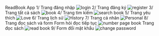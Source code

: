 ReadBook App
1/ Trang đăng nhập
![login](https://github.com/user-attachments/assets/52630fd1-fef3-480c-a36b-d1b006882b6a)
2/ Trang đăng ký
![register](https://github.com/user-attachments/assets/b20d1436-a057-4d56-8e7f-9c3ab5a2cc3a)
3/ Trang tất cả sách
![book](https://github.com/user-attachments/assets/5224a7a0-20cb-43fc-ad46-7f11610f2fc9)
4/ Trang tìm kiếm
![search book](https://github.com/user-attachments/assets/59f5d299-9dab-4620-bc63-ad89154860e8)
5/ Trang yêu thích
![Love](https://github.com/user-attachments/assets/b997dc60-c4f2-4c04-8994-c5eee7ea035d)
6/ Trang lịch sử
![History](https://github.com/user-attachments/assets/8899a527-549f-4ae6-9808-ae1c014bdd43)
7/ Trang cá nhân
![Personal](https://github.com/user-attachments/assets/63a5bd79-c732-40bc-877b-913a219152d0)
8/ Trang đọc sách và form
Form hỏi đọc tiếp tục
![number page book](https://github.com/user-attachments/assets/69c0f887-1750-4eee-9772-4fb974282b95)
Trang đọc sách
![read book](https://github.com/user-attachments/assets/ad6fb712-46e4-4f24-bfb6-a94c2dd46171)
9/ Form đổi mật khẩu
![change password](https://github.com/user-attachments/assets/0a733606-89ee-4e5d-bd3e-2ccfa291912a)

